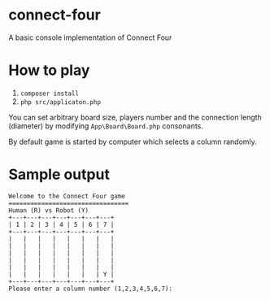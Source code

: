 # connect-four
A basic  console implementation of Connect Four

How to play
===========
1. `composer install`
2. `php src/applicaton.php`

You can set arbitrary board size, players number and the connection length (diameter) by modifying 
`App\Board\Board.php` consonants.

By default game is started by computer which selects a column randomly.

Sample output
=============

```
Welcome to the Connect Four game
=================================
Human (R) vs Robot (Y)
+---+---+---+---+---+---+---+
| 1 | 2 | 3 | 4 | 5 | 6 | 7 |
+---+---+---+---+---+---+---+
|   |   |   |   |   |   |   |
|   |   |   |   |   |   |   |
|   |   |   |   |   |   |   |
|   |   |   |   |   |   |   |
|   |   |   |   |   |   |   |
|   |   |   |   |   |   | Y |
+---+---+---+---+---+---+---+
Please enter a column number (1,2,3,4,5,6,7):       
```